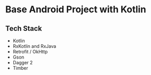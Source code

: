 # Base Android Project with Kotlin


## Tech Stack
- Kotlin
- RxKotlin and RxJava
- Retrofit / OkHttp
- Gson
- Dagger 2
- Timber